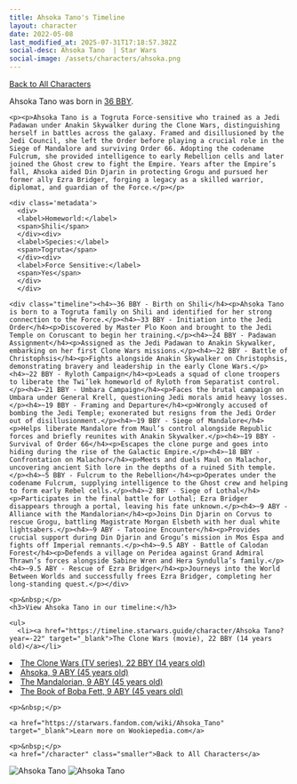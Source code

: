 ```yaml
---
title: Ahsoka Tano's Timeline
layout: character
date: 2022-05-08
last_modified_at: 2025-07-31T17:18:57.382Z
social-desc: Ahsoka Tano  | Star Wars
social-image: /assets/characters/ahsoka.png
---
```

<a href="/character" class="smaller">Back to All Characters</a>

<div class="character-profile container">
  <div class="col-10">
    <p>
    Ahsoka Tano             was born in <a href="https://timeline.starwars.guide/character/Ahsoka Tano?year=-36" target="_blank">36 BBY</a>.
    </p>

    <p><p>Ahsoka Tano is a Togruta Force-sensitive who trained as a Jedi Padawan under Anakin Skywalker during the Clone Wars, distinguishing herself in battles across the galaxy. Framed and disillusioned by the Jedi Council, she left the Order before playing a crucial role in the Siege of Mandalore and surviving Order 66. Adopting the codename Fulcrum, she provided intelligence to early Rebellion cells and later joined the Ghost crew to fight the Empire. Years after the Empire’s fall, Ahsoka aided Din Djarin in protecting Grogu and pursued her former ally Ezra Bridger, forging a legacy as a skilled warrior, diplomat, and guardian of the Force.</p></p>
    
    <div class='metadata'>
      <div>
      <label>Homeworld:</label>
      <span>Shili</span>
      </div><div>
      <label>Species:</label>
      <span>Togruta</span>
      </div><div>
      <label>Force Sensitive:</label>
      <span>Yes</span>
      </div>
      </div>

    <div class="timeline"><h4>~36 BBY - Birth on Shili</h4><p>Ahsoka Tano is born to a Togruta family on Shili and identified for her strong connection to the Force.</p><h4>~33 BBY - Initiation into the Jedi Order</h4><p>Discovered by Master Plo Koon and brought to the Jedi Temple on Coruscant to begin her training.</p><h4>~24 BBY - Padawan Assignment</h4><p>Assigned as the Jedi Padawan to Anakin Skywalker, embarking on her first Clone Wars missions.</p><h4>~22 BBY - Battle of Christophsis</h4><p>Fights alongside Anakin Skywalker on Christophsis, demonstrating bravery and leadership in the early Clone Wars.</p><h4>~22 BBY - Ryloth Campaign</h4><p>Leads a squad of clone troopers to liberate the Twi’lek homeworld of Ryloth from Separatist control.</p><h4>~21 BBY - Umbara Campaign</h4><p>Faces the brutal campaign on Umbara under General Krell, questioning Jedi morals amid heavy losses.</p><h4>~19 BBY - Framing and Departure</h4><p>Wrongly accused of bombing the Jedi Temple; exonerated but resigns from the Jedi Order out of disillusionment.</p><h4>~19 BBY - Siege of Mandalore</h4><p>Helps liberate Mandalore from Maul’s control alongside Republic forces and briefly reunites with Anakin Skywalker.</p><h4>~19 BBY - Survival of Order 66</h4><p>Escapes the clone purge and goes into hiding during the rise of the Galactic Empire.</p><h4>~18 BBY - Confrontation on Malachor</h4><p>Meets and duels Maul on Malachor, uncovering ancient Sith lore in the depths of a ruined Sith temple.</p><h4>~5 BBY - Fulcrum to the Rebellion</h4><p>Operates under the codename Fulcrum, supplying intelligence to the Ghost crew and helping to form early Rebel cells.</p><h4>~2 BBY - Siege of Lothal</h4><p>Participates in the final battle for Lothal; Ezra Bridger disappears through a portal, leaving his fate unknown.</p><h4>~9 ABY - Alliance with the Mandalorian</h4><p>Joins Din Djarin on Corvus to rescue Grogu, battling Magistrate Morgan Elsbeth with her dual white lightsabers.</p><h4>~9 ABY - Tatooine Encounter</h4><p>Provides crucial support during Din Djarin and Grogu’s mission in Mos Espa and fights off Imperial remnants.</p><h4>~9.5 ABY - Battle of Calodan Forest</h4><p>Defends a village on Peridea against Grand Admiral Thrawn’s forces alongside Sabine Wren and Hera Syndulla’s family.</p><h4>~9.5 ABY - Rescue of Ezra Bridger</h4><p>Journeys into the World Between Worlds and successfully frees Ezra Bridger, completing her long-standing quest.</p></div>
    
    <p>&nbsp;</p>
    <h3>View Ahsoka Tano in our timeline:</h3>

    <ul>
      <li><a href="https://timeline.starwars.guide/character/Ahsoka Tano?year=-22" target="_blank">The Clone Wars (movie), 22 BBY (14 years old)</a></li>
  <li><a href="https://timeline.starwars.guide/character/Ahsoka Tano?year=-22" target="_blank">The Clone Wars (TV series), 22 BBY (14 years old)</a></li>
  <li><a href="https://timeline.starwars.guide/character/Ahsoka Tano?year=9" target="_blank">Ahsoka, 9 ABY (45 years old)</a></li>
  <li><a href="https://timeline.starwars.guide/character/Ahsoka Tano?year=9" target="_blank">The Mandalorian, 9 ABY (45 years old)</a></li>
  <li><a href="https://timeline.starwars.guide/character/Ahsoka Tano?year=9" target="_blank">The Book of Boba Fett, 9 ABY (45 years old)</a></li>
    </ul>

    <p>&nbsp;</p>

    <a href="https://starwars.fandom.com/wiki/Ahsoka_Tano" target="_blank">Learn more on Wookiepedia.com</a>

    <p>&nbsp;</p>
    <a href="/character" class="smaller">Back to All Characters</a>
  </div>
  <div class="character_image col-2">
    <img src="https://timeline.starwars.guide//images/ahsoka.png" alt="Ahsoka Tano" />
    <img src="https://timeline.starwars.guide//images/ahsoka-young.png" alt="Ahsoka Tano" />
    <script async src="https://pagead2.googlesyndication.com/pagead/js/adsbygoogle.js?client=ca-pub-6056590143595280"
        crossorigin="anonymous"></script>
    <!-- starwars character -->
    <ins class="adsbygoogle"
        style="display:block; min-height: 280px; width: 100%;"
        data-ad-client="ca-pub-6056590143595280"
        data-ad-slot="1622037034"
        data-ad-format="auto"
        data-full-width-responsive="true"></ins>
    <script>
        (adsbygoogle = window.adsbygoogle || []).push({});
    </script>
  </div>
</div>

